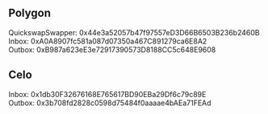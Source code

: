 ## Polygon

QuickswapSwapper: 0x44e3a52057b47f97557eD3D66B6503B236b2460B  
Inbox: 0xA0A8907fc581a087d07350a467C891279ca6E8A2  
Outbox: 0xB987a623eE3e72917390573D8188CC5c648E9608  
  
## Celo

Inbox: 0x1db30F32676168E765617BD90EBa29Df6c79c89E  
Outbox: 0x3b708fd2828c0598d75484f0aaaae4bAEa71FEAd  
  